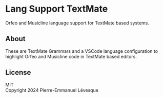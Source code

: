 # Lang Support TextMate

Orfeo and Musicline language support for TextMate based systems.

## About

These are TextMate Grammars and a VSCode language configuration to
highlight Orfeo and Musicline code in TextMate based editors.

## License

MIT\
Copyright 2024 Pierre-Emmanuel Lévesque
